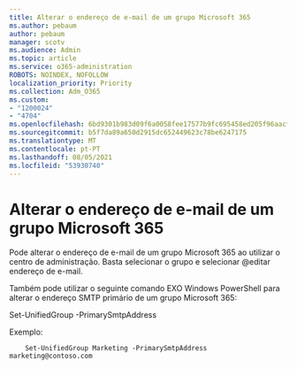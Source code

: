 ```yaml
---
title: Alterar o endereço de e-mail de um grupo Microsoft 365
ms.author: pebaum
author: pebaum
manager: scotv
ms.audience: Admin
ms.topic: article
ms.service: o365-administration
ROBOTS: NOINDEX, NOFOLLOW
localization_priority: Priority
ms.collection: Adm_O365
ms.custom:
- "1200024"
- "4704"
ms.openlocfilehash: 6bd9301b983d09f6a0058fee17577b9fc695458ed205f96aacf79a87e4a91e34
ms.sourcegitcommit: b5f7da89a650d2915dc652449623c78be6247175
ms.translationtype: MT
ms.contentlocale: pt-PT
ms.lasthandoff: 08/05/2021
ms.locfileid: "53930740"
---
```

# <a name="change-email-address-of-a-microsoft-365-group"></a>Alterar o endereço de e-mail de um grupo Microsoft 365

Pode alterar o endereço de e-mail de um grupo Microsoft 365 ao utilizar o centro de administração. Basta selecionar o grupo e selecionar @editar endereço de e-mail.

Também pode utilizar o seguinte comando EXO Windows PowerShell para alterar o endereço SMTP primário de um grupo Microsoft 365:

Set-UnifiedGroup <Group Name> -PrimarySmtpAddress <new SMTP Address>

Exemplo: 

```
    Set-UnifiedGroup Marketing -PrimarySmtpAddress marketing@contoso.com
```
